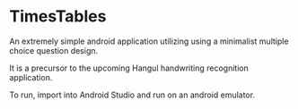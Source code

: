# TimesTables
An extremely simple android application utilizing using a minimalist multiple choice question design. 

It is a precursor to the upcoming Hangul handwriting recognition application.

To run, import into Android Studio and run on an android emulator. 
